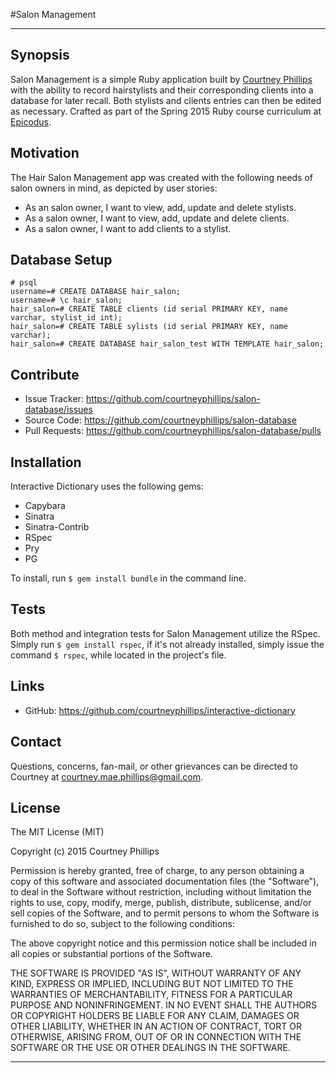 
#Salon Management

---

## Synopsis

Salon Management is a simple Ruby application built by [Courtney Phillips](https://github.com/courtneymaepdx) with the ability to record hairstylists and their corresponding clients into a database for later recall. Both stylists and clients entries can then be edited as necessary. Crafted as part of the Spring 2015 Ruby course curriculum at [Epicodus](https://www.epicodus.com/).

## Motivation

The Hair Salon Management app was created with the following needs of salon owners in mind, as depicted by user stories:

- As an salon owner, I want to view, add, update and delete stylists.
- As a salon owner, I want to view, add, update and delete clients.
- As a salon owner, I want to add clients to a stylist.

## Database Setup

```
# psql
username=# CREATE DATABASE hair_salon;
username=# \c hair_salon;
hair_salon=# CREATE TABLE clients (id serial PRIMARY KEY, name varchar, stylist_id int);
hair_salon=# CREATE TABLE sylists (id serial PRIMARY KEY, name varchar);
hair_salon=# CREATE DATABASE hair_salon_test WITH TEMPLATE hair_salon;
```

## Contribute

- Issue Tracker: https://github.com/courtneyphillips/salon-database/issues
- Source Code: https://github.com/courtneyphillips/salon-database
- Pull Requests: https://github.com/courtneyphillips/salon-database/pulls

## Installation

Interactive Dictionary uses the following gems:

- Capybara
- Sinatra
- Sinatra-Contrib
- RSpec
- Pry
- PG

To install, run `$ gem install bundle` in the command line.

## Tests

Both method and integration tests for Salon Management utilize the RSpec. Simply run `$ gem install rspec`, if it's not already installed, simply issue the command `$ rspec`, while located in the project's file.

## Links

- GitHub: https://github.com/courtneyphillips/interactive-dictionary

## Contact

Questions, concerns, fan-mail, or other grievances can be directed to Courtney at <courtney.mae.phillips@gmail.com>.

## License

The MIT License (MIT)

Copyright (c) 2015 Courtney Phillips

Permission is hereby granted, free of charge, to any person obtaining a copy
of this software and associated documentation files (the "Software"), to deal
in the Software without restriction, including without limitation the rights
to use, copy, modify, merge, publish, distribute, sublicense, and/or sell
copies of the Software, and to permit persons to whom the Software is
furnished to do so, subject to the following conditions:

The above copyright notice and this permission notice shall be included in
all copies or substantial portions of the Software.

THE SOFTWARE IS PROVIDED "AS IS", WITHOUT WARRANTY OF ANY KIND, EXPRESS OR
IMPLIED, INCLUDING BUT NOT LIMITED TO THE WARRANTIES OF MERCHANTABILITY,
FITNESS FOR A PARTICULAR PURPOSE AND NONINFRINGEMENT. IN NO EVENT SHALL THE
AUTHORS OR COPYRIGHT HOLDERS BE LIABLE FOR ANY CLAIM, DAMAGES OR OTHER
LIABILITY, WHETHER IN AN ACTION OF CONTRACT, TORT OR OTHERWISE, ARISING FROM,
OUT OF OR IN CONNECTION WITH THE SOFTWARE OR THE USE OR OTHER DEALINGS IN
THE SOFTWARE.

---
